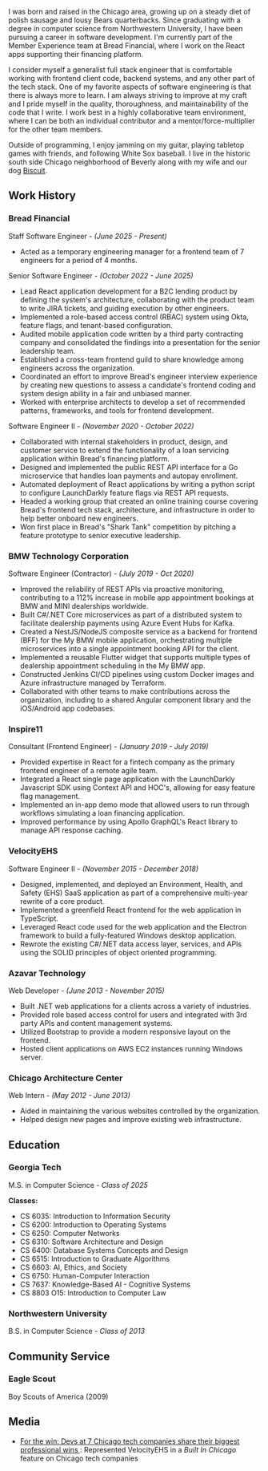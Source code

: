 I was born and raised in the Chicago area, growing up on a steady diet of polish sausage and lousy Bears quarterbacks. Since graduating with a degree in computer science from Northwestern University, I have been pursuing a career in software development. I'm currently part of the Member Experience team at Bread Financial, where I work on the React apps supporting their financing platform.

I consider myself a generalist full stack engineer that is comfortable working with frontend client code, backend systems, and any other part of the tech stack. One of my favorite aspects of software engineering is that there is always more to learn. I am always striving to improve at my craft and I pride myself in the quality, thoroughness, and maintainability of the code that I write. I work best in a highly collaborative team environment, where I can be both an individual contributor and a mentor/force-multiplier for the other team members.

Outside of programming, I enjoy jamming on my guitar, playing tabletop games with friends, and following White Sox baseball. I live in the historic south side Chicago neighborhood of Beverly along with my wife and our dog [Biscuit](https://www.instagram.com/kingbiscuitthecorgi/).

## Work History

### Bread Financial
Staff Software Engineer - *(June 2025 - Present)*
* Acted as a temporary engineering manager for a frontend team of 7 engineers for a period of 4 months.

S﻿enior Software Engineer - *(October 2022 - June 2025)*
* Lead React application development for a B2C lending product by defining the system's architecture, collaborating with the product team to write JIRA tickets, and guiding execution by other engineers.
* Implemented a role-based access control (RBAC) system using Okta, feature flags, and tenant-based configuration.
* Audited mobile application code written by a third party contracting company and consolidated the findings into a presentation for the senior leadership team.
* Established a cross-team frontend guild to share knowledge among engineers across the organization.
* Coordinated an effort to improve Bread's engineer interview experience by creating new questions to assess a candidate's frontend coding and system design ability in a fair and unbiased manner.
* Worked with enterprise architects to develop a set of recommended patterns, frameworks, and tools for frontend development.

Software Engineer II - *(November 2020 - October 2022)*
* Collaborated with internal stakeholders in product, design, and customer service to extend the functionality of a loan servicing application within Bread's financing platform.
* Designed and implemented the public REST API interface for a Go microservice that handles loan payments and autopay enrollment.
* Automated deployment of React applications by writing a python script to configure LaunchDarkly feature flags via REST API requests.
* Headed a working group that created an online training course covering Bread's frontend tech stack, architecture, and infrastructure in order to help better onboard new engineers.
* Won first place in Bread's "Shark Tank" competition by pitching a feature prototype to senior executive leadership.

### BMW Technology Corporation

Software Engineer (Contractor) - *(July 2019 - Oct 2020)*

* Improved the reliability of REST APIs via proactive monitoring, contributing to a 112% increase in mobile app appointment bookings at BMW and MINI dealerships worldwide.
* Built C#/.NET Core microservices as part of a distributed system to facilitate dealership payments using Azure Event Hubs for Kafka.
* Created a NestJS/NodeJS composite service as a backend for frontend (BFF) for the My BMW mobile application, orchestrating multiple microservices into a single appointment booking API for the client.
* Implemented a reusable Flutter widget that supports multiple types of dealership appointment scheduling in the My BMW app.
* Constructed Jenkins CI/CD pipelines using custom Docker images and Azure infrastructure managed by Terraform.
* Collaborated with other teams to make contributions across the organization, including to a shared Angular component library and the iOS/Android app codebases.

### Inspire11

Consultant (Frontend Engineer) - *(January 2019 - July 2019)*

* Provided expertise in React for a fintech company as the primary frontend engineer of a remote agile team.
* Integrated a React single page application with the LaunchDarkly Javascript SDK using Context API and HOC's, allowing for easy feature flag management.
* Implemented an in-app demo mode that allowed users to run through workflows simulating a loan financing application.
* Improved performance by using Apollo GraphQL's React library to manage API response caching.

### VelocityEHS

Software Engineer II - *(November 2015 - December 2018)*

* Designed, implemented, and deployed an Environment, Health, and Safety (EHS) SaaS application as part of a comprehensive multi-year rewrite of a core product.
* Implemented a greenfield React frontend for the web application in TypeScript.
* Leveraged React code used for the web application and the Electron framework to build a fully-featured Windows desktop application.
* Rewrote the existing C#/.NET data access layer, services, and APIs using the SOLID principles of object oriented programming.

### Azavar Technology

Web Developer - *(June 2013 - November 2015)*

* Built .NET web applications for a clients across a variety of industries.
* Provided role based access control for users and integrated with 3rd party APIs and content management systems.
* Utilized Bootstrap to provide a modern responsive layout on the frontend.
* Hosted client applications on AWS EC2 instances running Windows server.

### Chicago Architecture Center

Web Intern - *(May 2012 - June 2013)*

* Aided in maintaining the various websites controlled by the organization.
* Helped design new pages and improve existing web infrastructure.

## Education

### Georgia Tech

M.S. in Computer Science - *Class of 2025*

**Classes:** 

* CS 6035: Introduction to Information Security
* CS 6200: Introduction to Operating Systems
* CS 6250: Computer Networks
* CS 6310: Software Architecture and Design
* CS 6400: Database Systems Concepts and Design
* CS 6515: Introduction to Graduate Algorithms
* CS 6603: AI, Ethics, and Society
* CS 6750: Human-Computer Interaction
* CS 7637: Knowledge-Based AI - Cognitive Systems
* CS 8803 O15: Introduction to Computer Law

### Northwestern University

B.S. in Computer Science - *Class of 2013*

## Community Service

### Eagle Scout

Boy Scouts of America (2009)

## Media

* [For the win: Devs at 7 Chicago tech companies share their biggest professional wins ](https://www.builtinchicago.org/2018/08/08/developers-share-their-biggest-wins): Represented VelocityEHS in a *Built In Chicago* feature on Chicago tech companies
